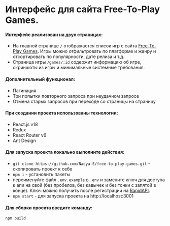 # Интерфейс для сайта Free-To-Play Games.

#### Интерфейс реализован на двух страницах:

- На главной странице `/` отображается список игр с сайта [Free-To-Play Games](https://www.freetogame.com/). Игры можно отфильтровать по платформе и жанру и отсортировать по популярности, дате релиза и т.д.
- Страница игры `/games/:id` содержит информацию об игре, скриншоты из игры и минимальные системные требования.

#### Дополнительный функционал:

- Пагинация
- Три попытки повторного запроса при неудачном запросе
- Отмена старых запросов при переходе со страницы на страницу

#### При создании проекта использованы технологии:

- React.js v18
- Redux
- React Router v6
- Ant Design

#### Для запуска проекта локально выполните действия:

- `git clone https://github.com/Nadya-S/free-to-play-games.git` - скопировать проект к себе
- `npm i` - установить пакеты
- переименуйте файл `.env.example` в `.env` и замените ключ для доступа к апи на свой (без пробелов, без кавычек и без точки с запятой в конце). Ключ можно получить после регистрации на [RapidAPI](https://rapidapi.com/).
- `npm start` - для запуска проекта на http://localhost:3001

#### Для сборки проекта введите команду:

`npm build`
